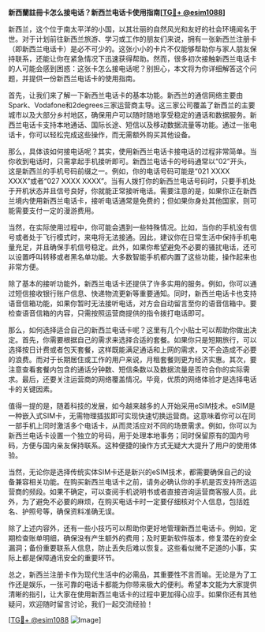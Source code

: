 **新西蘭註冊卡怎么接电话？新西兰电话卡使用指南[[TG💪+ @esim1088](https://t.me/s/esim1088)]**

新西兰，这个位于南太平洋的小国，以其壮丽的自然风光和友好的社会环境闻名于世。对于计划前往新西兰旅游、学习或工作的朋友们来说，拥有一张新西兰注册卡（即新西兰电话卡）是必不可少的。这张小小的卡片不仅能够帮助你与家人朋友保持联系，还能让你在紧急情况下迅速获得帮助。然而，很多初次接触新西兰电话卡的人可能会感到困惑：这张卡怎么接电话呢？别担心，本文将为你详细解答这个问题，并提供一份新西兰电话卡的使用指南。

首先，让我们来了解一下新西兰电话卡的基本功能。新西兰的通信网络主要由Spark、Vodafone和2degrees三家运营商主导。这三家公司覆盖了新西兰的主要城市以及大部分乡村地区，确保用户可以随时随地享受稳定的通话和数据服务。新西兰电话卡支持本地通话、国际长途、短信以及移动数据流量等功能。通过一张电话卡，你可以轻松完成这些操作，而无需额外购买其他设备。

那么，具体该如何接电话呢？其实，使用新西兰电话卡接电话的过程非常简单。当你收到电话时，只需拿起手机接听即可。新西兰电话卡的号码通常以“02”开头，这是新西兰的手机号码前缀之一。例如，你的电话号码可能是“021 XXXX XXXX”或者“027 XXXX XXXX”。当有人拨打你的新西兰电话号码时，只要手机处于开机状态并且信号良好，你就能正常接听电话。需要注意的是，如果你正在新西兰境内使用新西兰电话卡，接听电话通常是免费的；但如果你身处其他国家，则可能需要支付一定的漫游费用。

当然，在实际使用过程中，你可能会遇到一些特殊情况。比如，当你的手机没有信号或者处于飞行模式时，来电将无法接通。因此，建议你在日常生活中保持手机电量充足，并且确保手机信号稳定。此外，如果你希望避免不必要的骚扰电话，还可以设置呼叫转移或者黑名单功能。大多数智能手机都内置了这些功能，操作起来也非常方便。

除了基本的接听功能外，新西兰电话卡还提供了许多实用的服务。例如，你可以通过短信接收银行账户信息、快递物流更新等重要通知。同时，新西兰电话卡也支持语音信箱功能，如果你暂时无法接听电话，对方会自动留言至你的语音信箱中。要检查语音信箱的内容，只需按照运营商提供的指令拨打电话即可。

那么，如何选择适合自己的新西兰电话卡呢？这里有几个小贴士可以帮助你做出决定。首先，你需要根据自己的需求来选择合适的套餐。如果你只是短期旅行，可以选择按日计费或者包天套餐，这样既能满足通话和上网的需求，又不会造成不必要的浪费。而对于长期居住或工作的用户来说，月租套餐则更为经济实惠。其次，要注意查看套餐内包含的通话分钟数、短信条数以及数据流量是否符合你的实际需求。最后，还要关注运营商的网络覆盖情况。毕竟，优质的网络体验才是选择电话卡的关键因素。

值得一提的是，随着科技的发展，如今越来越多的人开始采用eSIM技术。eSIM是一种嵌入式SIM卡，无需物理插拔即可实现快速切换运营商。这意味着你可以在同一部手机上同时激活多个电话卡，从而灵活应对不同的场景需求。例如，你可以为新西兰电话卡设置一个独立的号码，用于处理本地事务；同时保留原有的国内号码，方便与国内亲友保持联系。这种便捷的操作方式无疑大大提升了用户的使用体验。

当然，无论你是选择传统实体SIM卡还是新兴的eSIM技术，都需要确保自己的设备兼容相关功能。在购买新西兰电话卡之前，请务必确认你的手机是否支持所选运营商的频段。如果不确定，可以查阅手机说明书或者直接咨询运营商客服人员。此外，为了避免不必要的麻烦，在购买电话卡时一定要仔细核对个人信息，包括姓名、护照号等，确保资料准确无误。

除了上述内容外，还有一些小技巧可以帮助你更好地管理新西兰电话卡。例如，定期检查账单明细，确保没有产生额外的费用；及时更新软件版本，修复潜在的安全漏洞；备份重要联系人信息，防止丢失后难以恢复。这些看似微不足道的小事，实际上都是保障通讯安全的重要环节。

总之，新西兰注册卡作为现代生活中的必需品，其重要性不言而喻。无论是为了工作还是娱乐，一张可靠的电话卡都能为你带来极大的便利。希望本文能为大家提供清晰的指引，让大家在使用新西兰电话卡的过程中更加得心应手。如果你还有其他疑问，欢迎随时留言讨论，我们一起交流经验！

[[TG💪+ @esim1088](https://t.me/s/esim1088) ![Image](https://i.postimg.cc/4NQfJmqS/Snipaste-2025-05-13-00-14-12.png)]